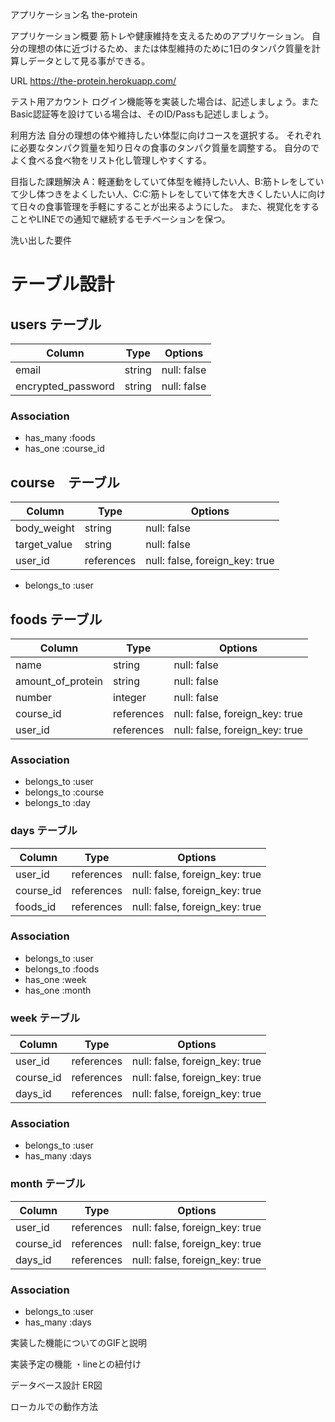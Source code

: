 アプリケーション名 the-protein

アプリケーション概要
筋トレや健康維持を支えるためのアプリケーション。
自分の理想の体に近づけるため、または体型維持のために1日のタンパク質量を計算しデータとして見る事ができる。

URL  https://the-protein.herokuapp.com/

テスト用アカウント ログイン機能等を実装した場合は、記述しましょう。またBasic認証等を設けている場合は、そのID/Passも記述しましょう。

利用方法
自分の理想の体や維持したい体型に向けコースを選択する。
それぞれに必要なタンパク質量を知り日々の食事のタンパク質量を調整する。
自分のでよく食べる食べ物をリスト化し管理しやすくする。

目指した課題解決
A：軽運動をしていて体型を維持したい人、B:筋トレをしていて少し体つきをよくしたい人、C:C:筋トレをしていて体を大きくしたい人に向けて日々の食事管理を手軽にすることが出来るようにした。
また、視覚化をすることやLINEでの通知で継続するモチベーションを保つ。

洗い出した要件


# テーブル設計


## users テーブル

| Column             | Type         | Options     |
| ------------------ | ------------ | ----------- |
| email              | string       | null: false |
| encrypted_password | string       | null: false | 

### Association

- has_many :foods
- has_one :course_id



## course　テーブル

| Column        | Type        | Options                        |
| ------------- | ----------- | ------------------------------ |
| body_weight   | string      | null: false                    |
| target_value  | string      | null: false                    |
| user_id       | references  | null: false, foreign_key: true |


- belongs_to :user


## foods テーブル

| Column            | Type       | Options                        |
| ----------------- | ---------- | ------------------------------ |
| name              | string     | null: false                    |
| amount_of_protein | string     | null: false                    |
| number            | integer    | null: false                    |
| course_id         | references | null: false, foreign_key: true |
| user_id           | references | null: false, foreign_key: true |


### Association

- belongs_to :user
- belongs_to :course
- belongs_to :day

### days テーブル

| Column        | Type       | Options                        |
| ------------- | ---------- | ------------------------------ |
| user_id       | references | null: false, foreign_key: true |
| course_id     | references | null: false, foreign_key: true |
| foods_id      | references | null: false, foreign_key: true |


### Association

- belongs_to :user
- belongs_to :foods
- has_one :week
- has_one :month


### week テーブル

| Column        | Type       | Options                        |
| ------------- | ---------- | ------------------------------ |
| user_id       | references | null: false, foreign_key: true |
| course_id     | references | null: false, foreign_key: true |
| days_id       | references | null: false, foreign_key: true |


### Association

- belongs_to :user
- has_many :days


### month テーブル

| Column        | Type       | Options                        |
| ------------- | ---------- | ------------------------------ |
| user_id       | references | null: false, foreign_key: true |
| course_id     | references | null: false, foreign_key: true |
| days_id       | references | null: false, foreign_key: true |


### Association

- belongs_to :user
- has_many :days


実装した機能についてのGIFと説明

実装予定の機能
・lineとの紐付け

データベース設計  ER図


ローカルでの動作方法